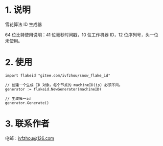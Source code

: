 # 1. 说明

雪花算法 ID 生成器

64 位比特使用说明：41 位毫秒时间戳，10 位工作机器 ID，12 位序列号，头一位未使用。

# 2. 使用

```golang
import flakeid "gitee.com/ivfzhou/snow_flake_id"

// 创建一个生成 ID 对象。每个节点的 machineID(ip) 必须不同。
generator := flakeid.NewGenerator(machineID)

// 生成唯一id
generator.Generate()

```

# 3. 联系作者

电邮：ivfzhou@126.com
